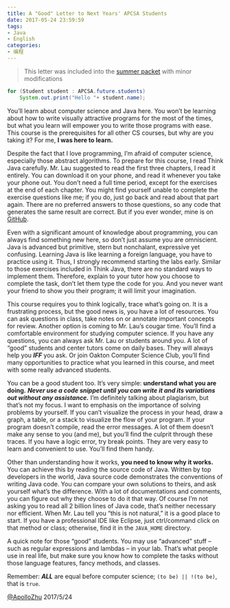 ```yaml
---
title: A "Good" Letter to Next Years' APCSA Students
date: 2017-05-24 23:59:59
tags:
- Java
- English
categories:
- 编程
---
```


> This letter was included into the [summer packet](https://drive.google.com/file/d/0BzsLc9xUiW_Oajh6cUNGVXJZUms/view) with minor modifications

```java
for (Student student : APCSA.future.students)
    System.out.print("Hello "+ student.name);
```

You’ll learn about computer science and Java here. You won’t be learning about how to write visually attractive programs for the most of the times, but what you learn will empower you to write those programs with ease. This course is the prerequisites for all other CS courses, but why are you taking it? For me, **I was here to learn.**

<!-- more -->

Despite the fact that I love programming, I’m afraid of computer science, especially those abstract algorithms. To prepare for this course, I read Think Java carefully. Mr. Lau suggested to read the first three chapters, I read it entirely. You can download it on your phone, and read it whenever you take your phone out. You don’t need a full time period, except for the exercises at the end of each chapter. You might find yourself unable to complete the exercise questions like me; if you do, just go back and read about that part again. There are no preferred answers to those questions, so any code that generates the same result are correct. But if you ever wonder, mine is on [GitHub](https://github.com/ApolloZhu/Think-Java-Exercises).

Even with a significant amount of knowledge about programming, you can always find something new here, so don’t just assume you are omniscient. Java is advanced but primitive, stern but nonchalant, expressive yet confusing. Learning Java is like learning a foreign language, you have to practice using it. Thus, I strongly recommend starting the labs early. Similar to those exercises included in Think Java, there are no standard ways to implement them. Therefore, explain to your tutor how you choose to complete the task, don’t let them type the code for you. And you never want your friend to show you their program; it will limit your imagination.

This course requires you to think logically, trace what’s going on. It is a frustrating process, but the good news is, you have a lot of resources. You can ask questions in class, take notes on or annotate important concepts for review. Another option is coming to Mr. Lau’s cougar time. You’ll find a comfortable environment for studying computer science. If you have any questions, you can always ask Mr. Lau or students around you. A lot of “good” students and center tutors come on daily bases. They will always help you ***IFF*** you ask. Or join Oakton Computer Science Club, you’ll find many opportunities to practice what you learned in this course, and meet with some really advanced students.

You can be a good student too. It’s very simple: **understand what you are doing.** ***Never use a code snippet until you can write it and its variations out without any assistance.*** I’m definitely talking about plagiarism, but that’s not my focus. I want to emphasis on the importance of solving problems by yourself. If you can’t visualize the process in your head, draw a graph, a table, or a stack to visualize the flow of your program. If your program doesn’t compile, read the error messages. A lot of them doesn’t make any sense to you (and me), but you’ll find the culprit through these traces. If you have a logic error, try break points. They are very easy to learn and convenient to use. You’ll find them handy. 

Other than understanding how it works, **you need to know why it works.** You can achieve this by reading the source code of Java. Written by top developers in the world, Java source code demonstrates the conventions of writing Java code. You can compare your own solutions to theirs, and ask yourself what’s the difference. With a lot of documentations and comments, you can figure out why they choose to do it that way. Of course I’m not asking you to read all 2 billion lines of Java code, that’s neither necessary nor efficient. When Mr. Lau tell you “this is not natural,” it is a good place to start. If you have a professional IDE like Eclipse, just ctrl/command click on that method or class; otherwise, find it in the `JAVA_HOME` directory.

A quick note for those “good” students. You may use “advanced” stuff – such as regular expressions and lambdas – in your lab. That’s what people use in real life, but make sure you know how to complete the tasks without those language features, fancy methods, and classes.

Remember: ***ALL*** are equal before computer science; `(to be) || !(to be)`, that is `true`.

[@ApolloZhu](https://github.com/ApolloZhu)
2017/5/24
